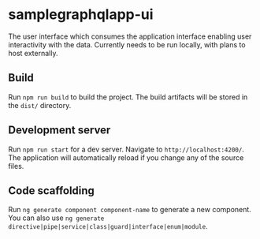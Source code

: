 # samplegraphqlapp-ui

The user interface which consumes the application interface enabling user interactivity with the data. Currently needs to be run locally, with plans to host externally.

## Build

Run `npm run build` to build the project. The build artifacts will be stored in the `dist/` directory.

## Development server

Run `npm run start` for a dev server. Navigate to `http://localhost:4200/`. The application will automatically reload if you change any of the source files.

## Code scaffolding

Run `ng generate component component-name` to generate a new component. You can also use `ng generate directive|pipe|service|class|guard|interface|enum|module`.

